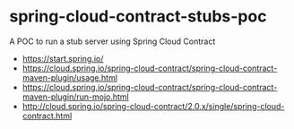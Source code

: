 # spring-cloud-contract-stubs-poc
A POC to run a stub server using Spring Cloud Contract


- https://start.spring.io/
- https://cloud.spring.io/spring-cloud-contract/spring-cloud-contract-maven-plugin/usage.html
- https://cloud.spring.io/spring-cloud-contract/spring-cloud-contract-maven-plugin/run-mojo.html
- http://cloud.spring.io/spring-cloud-contract/2.0.x/single/spring-cloud-contract.html

